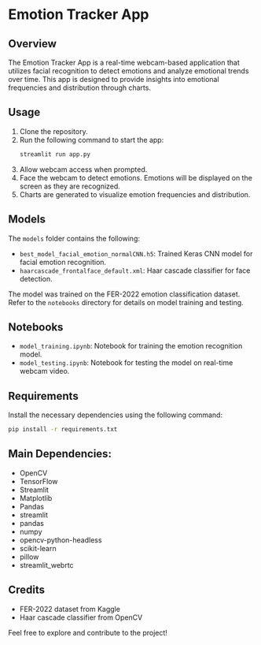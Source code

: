 # Emotion Tracker App

## Overview
The Emotion Tracker App is a real-time webcam-based application that utilizes facial recognition to detect emotions and analyze emotional trends over time. This app is designed to provide insights into emotional frequencies and distribution through charts.

## Usage
1. Clone the repository.
2. Run the following command to start the app:
    ```bash
    streamlit run app.py
    ```
3. Allow webcam access when prompted.
4. Face the webcam to detect emotions. Emotions will be displayed on the screen as they are recognized.
5. Charts are generated to visualize emotion frequencies and distribution.

## Models
The `models` folder contains the following:

- `best_model_facial_emotion_normalCNN.h5`: Trained Keras CNN model for facial emotion recognition.
- `haarcascade_frontalface_default.xml`: Haar cascade classifier for face detection.

The model was trained on the FER-2022 emotion classification dataset. Refer to the `notebooks` directory for details on model training and testing.

## Notebooks
- `model_training.ipynb`: Notebook for training the emotion recognition model.
- `model_testing.ipynb`: Notebook for testing the model on real-time webcam video.

## Requirements
Install the necessary dependencies using the following command:
```bash
pip install -r requirements.txt
```
## Main Dependencies:

- OpenCV
- TensorFlow
- Streamlit
- Matplotlib
- Pandas
- streamlit
- pandas
- numpy
- opencv-python-headless
- scikit-learn
- pillow
- streamlit_webrtc 

## Credits

- FER-2022 dataset from Kaggle
- Haar cascade classifier from OpenCV

Feel free to explore and contribute to the project!
